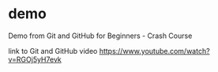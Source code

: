 # demo
Demo from Git and GitHub for Beginners - Crash Course

link to Git and GitHub video
https://www.youtube.com/watch?v=RGOj5yH7evk
